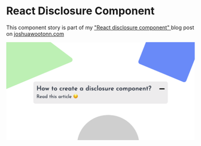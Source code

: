 # React Disclosure Component

This component story is part of my
<a href="https://www.joshuawootonn.com/react-disclosure-component" className="font-bold underline text-purple">
"React disclosure component"
</a>
blog post on
<a href="https://www.joshuawootonn.com/" className="font-bold underline text-purple">joshuawootonn.com</a>

![Alt text](./public/preview.png?raw=true "preview of react disclosure component")
